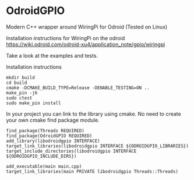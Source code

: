 # OdroidGPIO
Modern C++ wrapper around WiringPi for Odroid (Tested on Linux)

Installation instructions for WiringPi on the odroid
https://wiki.odroid.com/odroid-xu4/application_note/gpio/wiringpi

Take a look at the examples and tests.

Installation instructions
```
mkdir build
cd build
cmake -DCMAKE_BUILD_TYPE=Release -DENABLE_TESTING=ON ..
make_pin -j6
sudo ctest 
sudo make_pin install
```

In your project you can link to the library using cmake. No need to create your own cmake find package module.
```
find_package(Threads REQUIRED)
find_package(OdroidGPIO REQUIRED)
add_library(libodroidgpio INTERFACE)
target_link_libraries(libodroidgpio INTERFACE ${ODROIDGPIO_LIBRARIES})
target_include_directories(libodroidgpio INTERFACE ${ODROIDGPIO_INCLUDE_DIRS})

add_executable(main main.cpp)
target_link_libraries(main PRIVATE libodroidgpio Threads::Threads)
```
